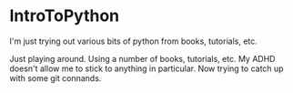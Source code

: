 # IntroToPython
I'm just trying out various bits of python from books,
tutorials, etc.

Just playing around.  Using a number of books, tutorials, etc.
My ADHD doesn't allow me to stick to anything in particular.
Now trying to catch up with some git connands.
